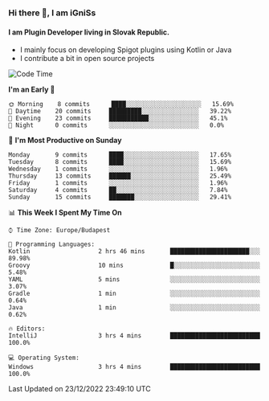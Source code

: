 ### Hi there 👋, I am iGniSs

#### I am Plugin Developer living in Slovak Republic.
- I mainly focus on developing Spigot plugins using Kotlin or Java
- I contribute a bit in open source projects

<!--START_SECTION:waka-->
![Code Time](http://img.shields.io/badge/Code%20Time-995%20hrs%2011%20mins-blue)

**I'm an Early 🐤** 

```text
🌞 Morning    8 commits      ████░░░░░░░░░░░░░░░░░░░░░   15.69% 
🌆 Daytime    20 commits     █████████░░░░░░░░░░░░░░░░   39.22% 
🌃 Evening    23 commits     ███████████░░░░░░░░░░░░░░   45.1% 
🌙 Night      0 commits      ░░░░░░░░░░░░░░░░░░░░░░░░░   0.0%

```
📅 **I'm Most Productive on Sunday** 

```text
Monday       9 commits      ████░░░░░░░░░░░░░░░░░░░░░   17.65% 
Tuesday      8 commits      ████░░░░░░░░░░░░░░░░░░░░░   15.69% 
Wednesday    1 commits      ░░░░░░░░░░░░░░░░░░░░░░░░░   1.96% 
Thursday     13 commits     ██████░░░░░░░░░░░░░░░░░░░   25.49% 
Friday       1 commits      ░░░░░░░░░░░░░░░░░░░░░░░░░   1.96% 
Saturday     4 commits      ██░░░░░░░░░░░░░░░░░░░░░░░   7.84% 
Sunday       15 commits     ███████░░░░░░░░░░░░░░░░░░   29.41%

```


📊 **This Week I Spent My Time On** 

```text
⌚︎ Time Zone: Europe/Budapest

💬 Programming Languages: 
Kotlin                   2 hrs 46 mins       ██████████████████████░░░   89.98% 
Groovy                   10 mins             █░░░░░░░░░░░░░░░░░░░░░░░░   5.48% 
YAML                     5 mins              ░░░░░░░░░░░░░░░░░░░░░░░░░   3.07% 
Gradle                   1 min               ░░░░░░░░░░░░░░░░░░░░░░░░░   0.64% 
Java                     1 min               ░░░░░░░░░░░░░░░░░░░░░░░░░   0.62%

🔥 Editors: 
IntelliJ                 3 hrs 4 mins        █████████████████████████   100.0%

💻 Operating System: 
Windows                  3 hrs 4 mins        █████████████████████████   100.0%

```


 Last Updated on 23/12/2022 23:49:10 UTC
<!--END_SECTION:waka-->